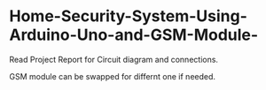 # Home-Security-System-Using-Arduino-Uno-and-GSM-Module-

Read Project Report for Circuit diagram and connections.

GSM module can be swapped for differnt one if needed.

